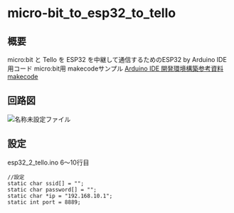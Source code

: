 # micro-bit_to_esp32_to_tello
## 概要
micro:bit と Tello を ESP32 を中継して通信するためのESP32 by Arduino IDE用コード
micro:bit用 makecodeサンプル
[Arduino IDE 開発環境構築参考資料](https://qiita.com/asagi_toyo/items/f5d07a6ed4d6667617f7)
[makecode](https://makecode.microbit.org/#)

## 回路図
![名称未設定ファイル](https://github.com/user-attachments/assets/36009ace-7375-4943-a388-04195d2a0077)

## 設定
esp32_2_tello.ino 6〜10行目
```
//設定
static char ssid[] = "";
static char password[] = "";
static char *ip = "192.168.10.1";
static int port = 8889;
```
